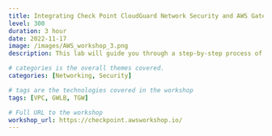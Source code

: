 ```yaml
---
title: Integrating Check Point CloudGuard Network Security and AWS Gateway Load Balancer
level: 300
duration: 3 hour
date: 2022-11-17
image: /images/AWS_workshop_3.png
description: This lab will guide you through a step-by-step process of building a secure enterprise topology protected by Checkpoint CloudGuard and AWS Gateway Load Balancer (GWLB)

# categories is the overall themes covered. 
categories: [Networking, Security]

# tags are the technologies covered in the workshop
tags: [VPC, GWLB, TGW]

# Full URL to the workshop
workshop_url: https://checkpoint.awsworkshop.io/
---
```

